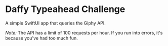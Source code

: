 # Daffy Typeahead Challenge

A simple SwiftUI app that queries the Giphy API.

*Note:* The API has a limit of 100 requests per hour.  If you run into errors, it's because you've had too much fun.
